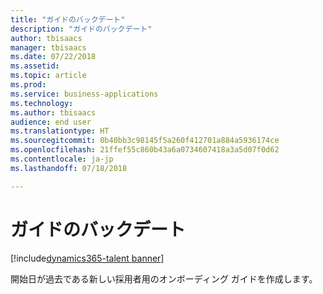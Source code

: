 ```yaml
---
title: "ガイドのバックデート"
description: "ガイドのバックデート"
author: tbisaacs
manager: tbisaacs
ms.date: 07/22/2018
ms.assetid: 
ms.topic: article
ms.prod: 
ms.service: business-applications
ms.technology: 
ms.author: tbisaacs
audience: end user
ms.translationtype: HT
ms.sourcegitcommit: 0b40bb3c98145f5a260f412701a884a5936174ce
ms.openlocfilehash: 21ffef55c860b43a6a0734607418a3a5d07f0d62
ms.contentlocale: ja-jp
ms.lasthandoff: 07/18/2018

---
```

#  <a name="guide-backdating"></a>ガイドのバックデート

[!include[dynamics365-talent banner](../../includes/dynamics365-talent.md)]



開始日が過去である新しい採用者用のオンボーディング ガイドを作成します。 

